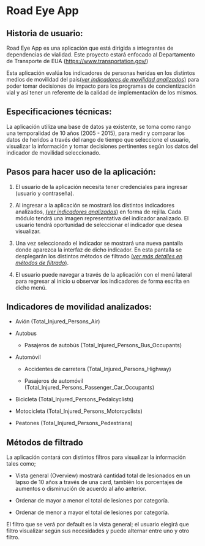 # Road Eye App

## Historia de usuario:

Road Eye App es una aplicación que está dirigida a integrantes de dependencias de vialidad. Este proyecto estará enfocado al Departamento de Transporte de EUA (https://www.transportation.gov/)

Esta aplicación evalúa los indicadores de personas heridas en los distintos medios de movilidad del país[(*ver indicadores de movilidad analizados*)](#indicadores-de-movilidad-analizados) para poder tomar decisiones de impacto para los programas de concientización vial y así tener un referente de la calidad de implementación de los mismos.

  

## Especificaciones técnicas:

La aplicación utiliza una base de datos ya existente, se toma como rango una temporalidad de 10 años (2005 - 2015), para medir y comparar los datos de heridos a través del rango de tiempo que seleccione el usuario, visualizar la información y tomar decisiones pertinentes según los datos del indicador de movilidad seleccionado.

  

## Pasos para hacer uso de la aplicación:

  

1. El usuario de la aplicación necesita tener credenciales para ingresar (usuario y contraseña).

2. Al ingresar a la aplicación se mostrará los distintos indicadores analizados, [(*ver indicadores analizados*)](#indicadores-de-movilidad-analizados) en forma de rejilla. Cada módulo tendrá una imagen representativa del indicador analizado. El usuario tendrá oportunidad de seleccionar el indicador que desea visualizar.

3. Una vez seleccionado el indicador se mostrará una nueva pantalla donde aparezca la interfaz de dicho indicador. En esta pantalla se desplegarán los distintos métodos de filtrado [(*ver más detalles en métodos de filtrado*)](#métodos-de-filtrado).

4. El usuario puede navegar a través de la aplicación con el menú lateral para regresar al inicio u observar los indicadores de forma escrita en dicho menú.

  

## Indicadores de movilidad analizados:

  

- Avión (Total_Injured_Persons_Air)

- Autobus

	- Pasajeros de autobús (Total_Injured_Persons_Bus_Occupants)

- Automóvil

	- Accidentes de carretera (Total_Injured_Persons_Highway)

	- Pasajeros de automóvil (Total_Injured_Persons_Passenger_Car_Occupants)

- Bicicleta (Total_Injured_Persons_Pedalcyclists)

- Motocicleta (Total_Injured_Persons_Motorcyclists)

- Peatones (Total_Injured_Persons_Pedestrians)

  

## Métodos de filtrado

La aplicación contará con distintos filtros para visualizar la información tales como;

  

- Vista general (Overview) mostrará cantidad total de lesionados en un lapso de 10 años a través de una card, también los porcentajes de aumentos o disminución de acuerdo al año anterior.

- Ordenar de mayor a menor el total de lesiones por categoría.

- Ordenar de menor a mayor el total de lesiones por categoría.

  

El filtro que se verá por default es la vista general; el usuario elegirá que filtro visualizar según sus necesidades y puede alternar entre uno y otro filtro.
